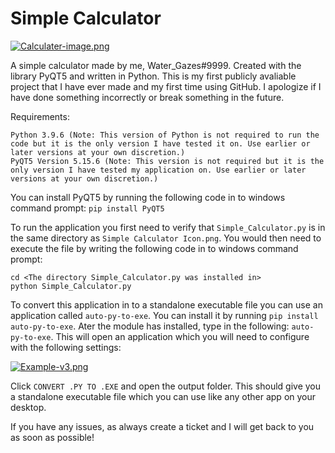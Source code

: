 # Simple Calculator

[![Calculater-image.png](https://i.postimg.cc/PJmG8MXN/Calculater-image.png)](https://postimg.cc/4HN2DVhT)

A simple calculator made by me, Water_Gazes#9999. Created with the library PyQT5 and written in Python. This is my first publicly avaliable project that I have ever made and my first time using GitHub. I apologize if I have done something incorrectly or break something in the future.


Requirements: 
```
Python 3.9.6 (Note: This version of Python is not required to run the code but it is the only version I have tested it on. Use earlier or later versions at your own discretion.)
PyQT5 Version 5.15.6 (Note: This version is not required but it is the only version I have tested my application on. Use earlier or later versions at your own discretion.)
```

You can install PyQT5 by running the following code in to windows command prompt: `pip install PyQT5`

To run the application you first need to verify that `Simple_Calculator.py` is in the same directory as `Simple Calculator Icon.png`. You would then need to execute the file by writing the following code in to windows command prompt:
```
cd <The directory Simple_Calculator.py was installed in>
python Simple_Calculator.py
```

To convert this application in to a standalone executable file you can use an application called `auto-py-to-exe`. You can install it by running `pip install auto-py-to-exe`. Ater the module has installed, type in the following: `auto-py-to-exe`. This will open an application which you will need to configure with the following settings:


[![Example-v3.png](https://i.postimg.cc/6Qw87HB4/Example-v3.png)](https://postimg.cc/BjYSkBLJ)

Click `CONVERT .PY TO .EXE` and open the output folder. This should give you a standalone executable file which you can use like any other app on your desktop.

If you have any issues, as always create a ticket and I will get back to you as soon as possible!
